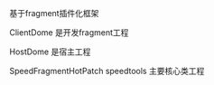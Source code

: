 基于fragment插件化框架 

ClientDome 是开发fragment工程

HostDome 是宿主工程

SpeedFragmentHotPatch speedtools 主要核心类工程
